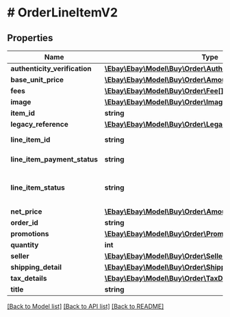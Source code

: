 # # OrderLineItemV2

## Properties

Name | Type | Description | Notes
------------ | ------------- | ------------- | -------------
**authenticity_verification** | [**\Ebay\Ebay\Model\Buy\Order\AuthenticityVerificationProgram**](AuthenticityVerificationProgram.md) |  | [optional]
**base_unit_price** | [**\Ebay\Ebay\Model\Buy\Order\Amount**](Amount.md) |  | [optional]
**fees** | [**\Ebay\Ebay\Model\Buy\Order\Fee[]**](Fee.md) | A breakdown of the fees applicable to the line item. | [optional]
**image** | [**\Ebay\Ebay\Model\Buy\Order\Image**](Image.md) |  | [optional]
**item_id** | **string** | The eBay identifier of an item. This ID is returned by the &lt;b&gt;Browse&lt;/b&gt; and &lt;b&gt;Feed&lt;/b&gt; API methods. | [optional]
**legacy_reference** | [**\Ebay\Ebay\Model\Buy\Order\LegacyReference**](LegacyReference.md) |  | [optional]
**line_item_id** | **string** | A unique eBay-assigned ID value that identifies a line item in a checkout session. This is created by the &lt;a href&#x3D;\&quot;/api-docs/buy/order/resources/guest_checkout_session/methods/initiateGuestCheckoutSession\&quot;&gt;initiateGuestCheckoutSession&lt;/a&gt;. | [optional]
**line_item_payment_status** | **string** | An enumeration value that indicates the payment status of the line item. For implementation help, refer to &lt;a href&#x3D;&#39;https://developer.ebay.com/api-docs/buy/order/types/gct:LineItemPaymentStatusEnum&#39;&gt;eBay API documentation&lt;/a&gt; | [optional]
**line_item_status** | **string** | An enumeration value that indicates the fulfillment state of this line item.&lt;br /&gt;&lt;br /&gt;&lt;span class&#x3D;\&quot;tablenote\&quot;&gt;&lt;b&gt;Note:&lt;/b&gt; When there is no tracking information, the status will never change from &lt;code&gt;FULFILLMENT_IN_PROGRESS&lt;/code&gt;; without tracking information, eBay has no way of knowing whether the order was delivered.&lt;/span&gt; For implementation help, refer to &lt;a href&#x3D;&#39;https://developer.ebay.com/api-docs/buy/order/types/gct:LineItemStatusEnum&#39;&gt;eBay API documentation&lt;/a&gt; | [optional]
**net_price** | [**\Ebay\Ebay\Model\Buy\Order\Amount**](Amount.md) |  | [optional]
**order_id** | **string** | The unique order ID for the line item.&lt;br /&gt;&lt;br /&gt;&lt;b&gt;Maximum Length:&lt;/b&gt; 40 characters | [optional]
**promotions** | [**\Ebay\Ebay\Model\Buy\Order\Promotion[]**](Promotion.md) | An array of promotions applied to the line item. | [optional]
**quantity** | **int** | The quantity ordered for the line item. | [optional]
**seller** | [**\Ebay\Ebay\Model\Buy\Order\Seller**](Seller.md) |  | [optional]
**shipping_detail** | [**\Ebay\Ebay\Model\Buy\Order\ShippingDetail**](ShippingDetail.md) |  | [optional]
**tax_details** | [**\Ebay\Ebay\Model\Buy\Order\TaxDetail[]**](TaxDetail.md) | A container for the tax information for the line item. | [optional]
**title** | **string** | The seller-created title of the item. | [optional]

[[Back to Model list]](../../README.md#models) [[Back to API list]](../../README.md#endpoints) [[Back to README]](../../README.md)
